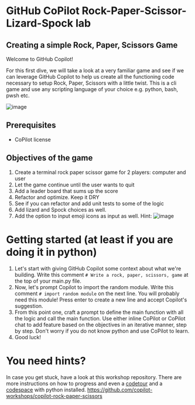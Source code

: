 # GitHub CoPilot Rock-Paper-Scissor-Lizard-Spock lab
## Creating a simple Rock, Paper, Scissors Game

Welcome to GitHub Copilot!

For this first dive, we will take a look at a very familiar game and see if we can leverage GitHub Copilot to help us create all the functioning code necessary to setup Rock, Paper, Scissors with a little twist. This is a cli game and use any scripting language of your choice e.g. python, bash, pwsh etc.

![image](https://github.com/jnus/ghcp-lab-rpcls/assets/2075403/bb89728c-0618-4110-a782-df6e574c11a7)


## Prerequisites
- CoPilot license

## Objectives of the game
1. Create a terminal rock paper scissor game for 2 players: computer and user
2. Let the game continue until the user wants to quit
3. Add a leader board that sums up the score
4. Refactor and optimize. Keep it DRY
5. See if you can refactor and add unit tests to some of the logic
6. Add lizard and Spock choices as well.
7. Add the option to input emoji icons as input as well.
   Hint: ![image](https://github.com/jnus/ghcp-lab-rpcls/assets/2075403/e78e7530-a1e1-4636-8f13-2e96670c120f)

# Getting started (at least if you are doing it in python)
1. Let's start with giving GitHub Copilot some context about what we're building. Write this comment `# Write a rock, paper, scissors, game` at the top of your main.py file.
2. Now, let's prompt Copilot to import the random module. Write this comment `# import random module` on the next line. You will probably need this module!  Press enter to create a new line and accept Copilot's suggestion.
3. From this point one, craft a prompt to define the main function with all the logic and call the main function. Use either inline CoPilot or CoPilot chat to add feature based on the objectives in an iterative manner, step by step. Don't worry if you do not know python and use CoPilot to learn. 
4. Good luck!


# You need hints?
In case you get stuck, have a look at this workshop repository. There are more instructions on how to progress and even a [codetour](https://marketplace.visualstudio.com/items?itemName=vsls-contrib.codetour) and a [codespace](https://docs.github.com/en/codespaces/getting-started/quickstart) with python installed. 
https://github.com/copilot-workshops/copilot-rock-paper-scissors

